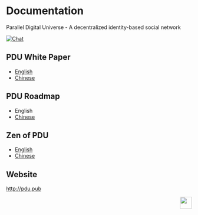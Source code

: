 # Documentation
Parallel Digital Universe - A decentralized identity-based social network

[![Chat](https://img.shields.io/badge/gitter-Docs%20chat-4AB495.svg)](https://gitter.im/pdupub/Welcome)
## PDU White Paper
- [English](WhitePaper.md)
- [Chinese](zh-CN/WhitePaper.md) 

## PDU Roadmap
- English
- [Chinese](zh-CN/Roadmap.md)

## Zen of PDU
- [English](Zen.md)
- [Chinese](zh-CN/Zen.md) 

## Website
http://pdu.pub



<a href="https://pdu.pub"><img height="32" align="right" src="https://pdu.pub/assets/images/icon.svg"></a>
